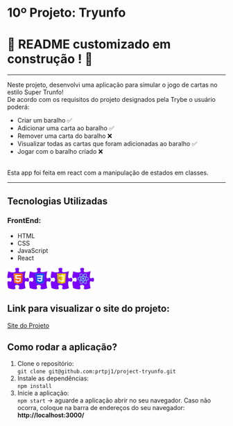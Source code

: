 # 10º Projeto: Tryunfo

# :construction: README customizado em construção ! :construction:
<!-- <p align="center">

<img src="" alt="Header" />
</p> -->
<hr/>

Neste projeto, desenvolvi uma aplicação para simular o jogo de cartas no estilo Super Trunfo!<br>
De acordo com os requisitos do projeto designados pela Trybe o usuário poderá:
- Criar um baralho ✅ 
- Adicionar uma carta ao baralho ✅
- Remover uma carta do baralho ❌
- Visualizar todas as cartas que foram adicionadas ao baralho ✅
- Jogar com o baralho criado ❌
<br>
Esta app foi feita em react com a manipulação de estados em classes.
<br>
<hr/>

## Tecnologias Utilizadas

### FrontEnd:

- HTML
- CSS
- JavaScript
- React

<img src="https://github.com/prtpj1/prtpj1/blob/main/Github%20Imgs/html2.png" width="50" height="50" alt="HTML" /><img src="https://github.com/prtpj1/prtpj1/blob/main/Github%20Imgs/CSS2.png" width="50" height="50" alt="CSS" /><img src="https://github.com/prtpj1/prtpj1/blob/main/Github%20Imgs/JavaScript2.png" width="50" height="50" alt="CSS" /><img src="https://github.com/prtpj1/prtpj1/blob/main/Github Imgs/React2.png" width="50" height="50" alt="React Icon" />

## Link para visualizar o site do projeto:

[Site do Projeto](https://prtpj1-tryunfo.netlify.app/)

## Como rodar a aplicação?

1. Clone o repositório: <br>
`git clone git@github.com:prtpj1/project-tryunfo.git` 
2. Instale as dependências: <br>
`npm install`
3. Inicie a aplicação: <br>
`npm start` → aguarde a aplicação abrir no seu navegador. Caso não ocorra, coloque na barra de endereços do seu navegador: **http://localhost:3000/**
<br>
